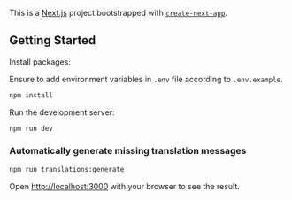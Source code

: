This is a [Next.js](https://nextjs.org/) project bootstrapped with [`create-next-app`](https://github.com/vercel/next.js/tree/canary/packages/create-next-app).

## Getting Started

Install packages:

Ensure to add environment variables in `.env` file according to `.env.example`.

```bash
npm install
```

Run the development server:

```bash
npm run dev
```


### Automatically generate missing translation messages
```bash
npm run translations:generate
```

Open [http://localhost:3000](http://localhost:3000) with your browser to see the result.
